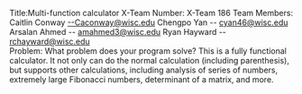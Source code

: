 Title:Multi-function calculator
X-Team Number: X-Team 186
Team Members:  
Caitlin Conway --Caconway@wisc.edu
Chengpo Yan -- cyan46@wisc.edu
Arsalan Ahmed -- amahmed3@wisc.edu
Ryan Hayward -- rchayward@wisc.edu	
Problem: What problem does your program solve?
 This is a fully functional calculator. It not only can do the normal calculation (including parenthesis), but supports other calculations, including analysis of series of numbers, extremely large Fibonacci numbers, determinant of a matrix, and more. 
